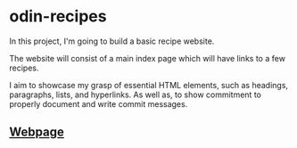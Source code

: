 # odin-recipes

In this project, I'm going to build a basic recipe website.

The website will consist of a main index page which will have links to a few recipes.

I aim to showcase my grasp of essential HTML elements, such as headings, paragraphs, lists, and hyperlinks. As well as,
to show commitment to properly document and write commit messages.

## [Webpage](https://captainyondu.github.io/odin-recipes/)